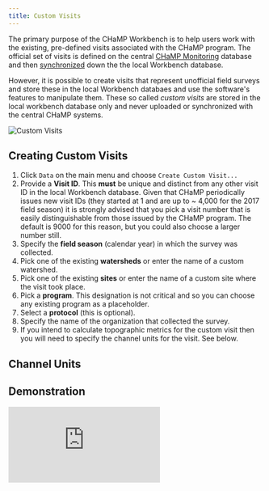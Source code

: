 ```yaml
---
title: Custom Visits
---
```


The primary purpose of the CHaMP Workbench is to help users work with the existing, pre-defined visits associated with the CHaMP program. The official set of visits is defined on the central [CHaMP Monitoring](http://champmonitoring.org) database and then [synchronized](Technical_Reference/Data_Menu/synchronize_champ_data.html) down the the local Workbench database.

However, it is possible to create visits that represent unofficial field surveys and store these in the local Workbench databaes and use the software's features to manipulate them. These so called *custom visits* are stored in the local workbench database only and never uploaded or synchronized with the central CHaMP systems.

![Custom Visits](/assets/images/custom_visits.png)

## Creating Custom Visits

1. Click `Data` on the main menu and choose `Create Custom Visit...`
1. Provide a **Visit ID**. This **must** be unique and distinct from any other visit ID in the local Workbench database. Given that CHaMP periodically issues new visit IDs (they started at 1 and are up to ~ 4,000 for the 2017 field season) it is strongly advised that you pick a visit number that is easily distinguishable from those issued by the CHaMP program. The default is 9000 for this reason, but you could also choose a larger number still.
1. Specify the **field season** (calendar year) in which the survey was collected.
1. Pick one of the existing **watersheds** or enter the name of a custom watershed.
1. Pick one of the existing **sites** or enter the name of a custom site where the visit took place.
1. Pick a **program**. This designation is not critical and so you can choose any existing program as a placeholder.
1. Select a **protocol** (this is optional).
1. Specify the name of the organization that collected the survey.
1. If you intend to calculate topographic metrics for the custom visit then you will need to specify the channel units for the visit. See below.

## Channel Units

## Demonstration


<div class="flex-video">
 <iframe src="https://www.youtube.com/embed/_lN4nVq1OVQ" frameborder="0" allowfullscreen=""></iframe>
</div>